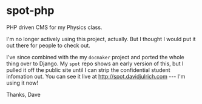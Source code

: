 spot-php
========

PHP driven CMS for my Physics class.

I'm no longer actively using this project, actually. But I thought I would put it out there for people to check out.

I've since combined with the my ``docmaker`` project and ported the whole thing over to Django. My ``spot`` repo shows an early version of this, but I pulled it off the public site until I can strip the confidential student infomation out. You can see it live at http://spot.davidjulrich.com --- I'm using it now!

Thanks,
Dave

